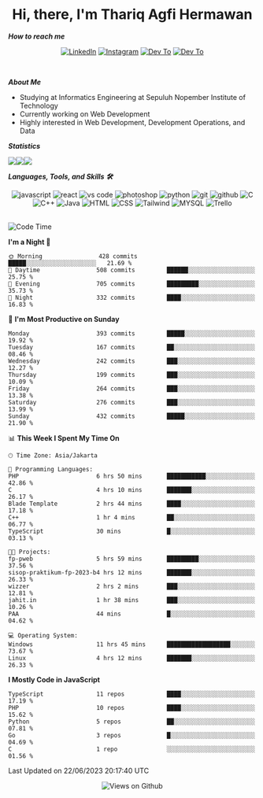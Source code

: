 <div align="center">
  <h1>Hi, there, I'm Thariq Agfi Hermawan</h1>
</div>


***How to reach me***
<p align='center'>
   <a href="https://www.linkedin.com/in/thariqagfihermawan" target="_blank"><img src="https://img.shields.io/badge/LinkedIn-0077B5?style=for-the-badge&logo=linkedin&logoColor=white" alt="LinkedIn"></a>
   <a href="https://www.instagram.com/thoriqagfi" target="_blank"><img src="https://img.shields.io/badge/Instagram-E4405F?style=for-the-badge&logo=instagram&logoColor=white" alt="Instagram"></a>
   <a href="https://medium.com/@thoriq.aghfi60" target="_blank"><img src="https://img.shields.io/badge/Medium-12100E?style=for-the-badge&logo=medium&logoColor=white" alt="Dev To"></a>
   <a href="https://linktr.ee/thoriqagfi" target="_blank"><img src="https://img.shields.io/badge/linktree-1de9b6?style=for-the-badge&logo=linktree&logoColor=white" alt="Dev To"></a>
</p>

<br>

***About Me***
- Studying at Informatics Engineering at Sepuluh Nopember Institute of Technology
- Currently working on Web Development
- Highly interested in Web Development, Development Operations, and Data

***Statistics***

<!-- [![GitHub Streak](http://github-readme-streak-stats.herokuapp.com?user=thoriqagfi&theme=dark)](https://git.io/streak-stats) -->

<div align="center">
  <div style="display: flex;">
    <img src="http://github-readme-streak-stats.herokuapp.com?user=thoriqagfi&theme=chartreuse-dark"/>
    <img src="https://github-readme-stats.vercel.app/api/top-langs/?username=thoriqagfi&layout=compact&&theme=chartreuse-dark&langs_count=8)](https://github.com/thoriqagfi"/>
    <img src="https://github-readme-stats.vercel.app/api?username=thoriqagfi&show_icons=true&theme=chartreuse-dark"/>
  </div>
</div>

<!-- [![Top Langs](https://github-readme-stats.vercel.app/api/top-langs/?username=thoriqagfi&layout=compact&&theme=chartreuse-dark&langs_count=8)](https://github.com/thoriqagfi)
< ![Agfi's GitHub stats](https://github-readme-stats.vercel.app/api?username=thoriqagfi&show_icons=true&theme=chartreuse-dark) -->

***Languages, Tools, and Skills 🛠***

  <div align="center">
    <img src="https://img.shields.io/badge/JavaScript-F7DF1E?style=for-the-badge&logo=javascript&logoColor=black" alt="javascript" />
    <img src="https://img.shields.io/badge/React-61DAFB?style=for-the-badge&logo=react&logoColor=black" alt="react" />
    <img src="https://img.shields.io/badge/vs%20code-007ACC?style=for-the-badge&logo=visual%20studio%20code&logoColor=white" alt="vs code" />
    <img src="https://img.shields.io/badge/adobe%20photoshop-31A8FF?style=for-the-badge&logo=adobe%20photoshop&logoColor=white" alt="photoshop" />
    <img src="https://img.shields.io/badge/python-3776AB?style=for-the-badge&logo=python&logoColor=white" alt="python" />
    <img src="https://img.shields.io/badge/Git-F05032?style=for-the-badge&logo=git&logoColor=white" alt="git" />
    <img src="https://img.shields.io/badge/GitHub-100000?style=for-the-badge&logo=github&logoColor=white" alt="github" />
    <img src="https://img.shields.io/badge/c-%2300599C.svg?style=for-the-badge&logo=c&logoColor=white" alt="C" />
    <img src="https://img.shields.io/badge/c++-%2300599C.svg?style=for-the-badge&logo=c%2B%2B&logoColor=white" alt="C++" />
    <img src="https://img.shields.io/badge/Java-ED8B00?style=for-the-badge&logo=java&logoColor=white" alt="Java"/>
    <img src="https://img.shields.io/badge/HTML5-E34F26?style=for-the-badge&logo=html5&logoColor=white" alt="HTML" />
    <img src="https://img.shields.io/badge/CSS-239120?&style=for-the-badge&logo=css3&logoColor=white" alt ="CSS" />
    <img src="https://img.shields.io/badge/tailwindcss-%2338B2AC.svg?style=for-the-badge&logo=tailwind-css&logoColor=white" alt="Tailwind" />
    <img src="https://img.shields.io/badge/MySQL-00000F?style=for-the-badge&logo=mysql&logoColor=white" alt="MYSQL" />
    <img src="https://img.shields.io/badge/Trello-%23026AA7.svg?style=for-the-badge&logo=Trello&logoColor=white" alt="Trello" />
  </div><br>

<!--START_SECTION:waka-->
![Code Time](http://img.shields.io/badge/Code%20Time-506%20hrs%208%20mins-blue)

**I'm a Night 🦉** 

```text
🌞 Morning                428 commits         █████░░░░░░░░░░░░░░░░░░░░   21.69 % 
🌆 Daytime                508 commits         ██████░░░░░░░░░░░░░░░░░░░   25.75 % 
🌃 Evening                705 commits         █████████░░░░░░░░░░░░░░░░   35.73 % 
🌙 Night                  332 commits         ████░░░░░░░░░░░░░░░░░░░░░   16.83 % 
```
📅 **I'm Most Productive on Sunday** 

```text
Monday                   393 commits         █████░░░░░░░░░░░░░░░░░░░░   19.92 % 
Tuesday                  167 commits         ██░░░░░░░░░░░░░░░░░░░░░░░   08.46 % 
Wednesday                242 commits         ███░░░░░░░░░░░░░░░░░░░░░░   12.27 % 
Thursday                 199 commits         ███░░░░░░░░░░░░░░░░░░░░░░   10.09 % 
Friday                   264 commits         ███░░░░░░░░░░░░░░░░░░░░░░   13.38 % 
Saturday                 276 commits         ███░░░░░░░░░░░░░░░░░░░░░░   13.99 % 
Sunday                   432 commits         █████░░░░░░░░░░░░░░░░░░░░   21.90 % 
```


📊 **This Week I Spent My Time On** 

```text
🕑︎ Time Zone: Asia/Jakarta

💬 Programming Languages: 
PHP                      6 hrs 50 mins       ███████████░░░░░░░░░░░░░░   42.86 % 
C                        4 hrs 10 mins       ███████░░░░░░░░░░░░░░░░░░   26.17 % 
Blade Template           2 hrs 44 mins       ████░░░░░░░░░░░░░░░░░░░░░   17.18 % 
C++                      1 hr 4 mins         ██░░░░░░░░░░░░░░░░░░░░░░░   06.77 % 
TypeScript               30 mins             █░░░░░░░░░░░░░░░░░░░░░░░░   03.13 % 

🐱‍💻 Projects: 
fp-pweb                  5 hrs 59 mins       █████████░░░░░░░░░░░░░░░░   37.56 % 
sisop-praktikum-fp-2023-b4 hrs 12 mins       ███████░░░░░░░░░░░░░░░░░░   26.33 % 
wizzer                   2 hrs 2 mins        ███░░░░░░░░░░░░░░░░░░░░░░   12.81 % 
jahit.in                 1 hr 38 mins        ███░░░░░░░░░░░░░░░░░░░░░░   10.26 % 
PAA                      44 mins             █░░░░░░░░░░░░░░░░░░░░░░░░   04.62 % 

💻 Operating System: 
Windows                  11 hrs 45 mins      ██████████████████░░░░░░░   73.67 % 
Linux                    4 hrs 12 mins       ███████░░░░░░░░░░░░░░░░░░   26.33 % 
```

**I Mostly Code in JavaScript** 

```text
TypeScript               11 repos            ████░░░░░░░░░░░░░░░░░░░░░   17.19 % 
PHP                      10 repos            ████░░░░░░░░░░░░░░░░░░░░░   15.62 % 
Python                   5 repos             ██░░░░░░░░░░░░░░░░░░░░░░░   07.81 % 
Go                       3 repos             █░░░░░░░░░░░░░░░░░░░░░░░░   04.69 % 
C                        1 repo              ░░░░░░░░░░░░░░░░░░░░░░░░░   01.56 % 
```




 Last Updated on 22/06/2023 20:17:40 UTC
<!--END_SECTION:waka-->

<div align="center">
<img src="https://komarev.com/ghpvc/?username=thoriqagfi&color=blue" alt="Views on Github" />
</div>